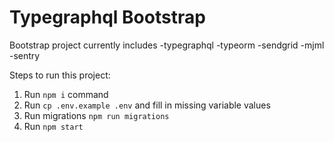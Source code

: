 # Typegraphql Bootstrap

Bootstrap project currently includes
-typegraphql
-typeorm
-sendgrid
-mjml
-sentry

Steps to run this project:

1. Run `npm i` command
2. Run `cp .env.example .env` and fill in missing variable values
3. Run migrations `npm run migrations`
4. Run `npm start`
